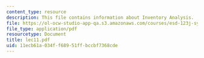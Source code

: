 ```yaml
---
content_type: resource
description: This file contains information about Inventory Analysis.
file: https://ol-ocw-studio-app-qa.s3.amazonaws.com/courses/esd-123j-systems-perspectives-on-industrial-ecology-spring-2006/11ecb61a034ff68951ffbccbf7368cde_lec11.pdf
file_type: application/pdf
resourcetype: Document
title: lec11.pdf
uid: 11ecb61a-034f-f689-51ff-bccbf7368cde
---
```

